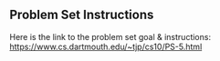 ## Problem Set Instructions
Here is the link to the problem set goal & instructions: https://www.cs.dartmouth.edu/~tjp/cs10/PS-5.html
